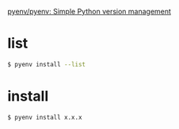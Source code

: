 [pyenv/pyenv: Simple Python version management](https://github.com/pyenv/pyenv)


# list

```sh
$ pyenv install --list
```



# install

```sh
$ pyenv install x.x.x
```
